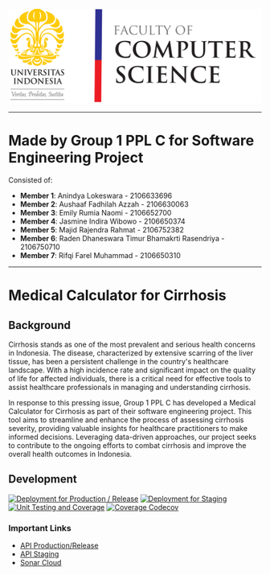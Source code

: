 ![Fakultas Ilmu Komputer UI](resources/horizontal-white-en-1.png)

---

# Made by Group 1 PPL C for Software Engineering Project

Consisted of:
- **Member 1**: Anindya Lokeswara - 2106633696
- **Member 2**: Aushaaf Fadhilah Azzah - 2106630063
- **Member 3**: Emily Rumia Naomi - 2106652700
- **Member 4**: Jasmine Indira Wibowo - 2106650374
- **Member 5**: Majid Rajendra Rahmat - 2106752382
- **Member 6**: Raden Dhaneswara Timur Bhamakrti Rasendriya - 2106750710
- **Member 7**: Rifqi Farel Muhammad - 2106650310

---

# Medical Calculator for Cirrhosis

## Background

Cirrhosis stands as one of the most prevalent and serious health concerns in Indonesia. The disease, characterized by extensive scarring of the liver tissue, has been a persistent challenge in the country's healthcare landscape. With a high incidence rate and significant impact on the quality of life for affected individuals, there is a critical need for effective tools to assist healthcare professionals in managing and understanding cirrhosis.

In response to this pressing issue, Group 1 PPL C has developed a Medical Calculator for Cirrhosis as part of their software engineering project. This tool aims to streamline and enhance the process of assessing cirrhosis severity, providing valuable insights for healthcare practitioners to make informed decisions. Leveraging data-driven approaches, our project seeks to contribute to the ongoing efforts to combat cirrhosis and improve the overall health outcomes in Indonesia.

## Development
[![Deployment for Production / Release](https://github.com/CirrhoCheck/cirrhocheck-api/actions/workflows/deploy-prod.yaml/badge.svg?branch=main)](https://github.com/CirrhoCheck/cirrhocheck-api/actions/workflows/deploy-prod.yaml)
[![Deployment for Staging](https://github.com/CirrhoCheck/cirrhocheck-api/actions/workflows/deploy-staging.yaml/badge.svg?branch=staging)](https://github.com/CirrhoCheck/cirrhocheck-api/actions/workflows/deploy-staging.yaml)
[![Unit Testing and Coverage](https://github.com/CirrhoCheck/cirrhocheck-api/actions/workflows/test-coverage.yaml/badge.svg?branch=development)](https://github.com/CirrhoCheck/cirrhocheck-api/actions/workflows/test-coverage.yaml)
[![Coverage Codecov](https://codecov.io/gh/CirrhoCheck/cirrhocheck-api/branch/development/graph/badge.svg?token=47HS0J3AVR)](https://codecov.io/gh/CirrhoCheck/cirrhocheck-api/branch/development)

### Important Links
- [API Production/Release](https://api.cirrhocheck.com/)
- [API Staging](https://api-dev.cirrhocheck.com/)
- [Sonar Cloud](https://sonarcloud.io/project/overview?id=CirrhoCheck_cirrhocheck-api)